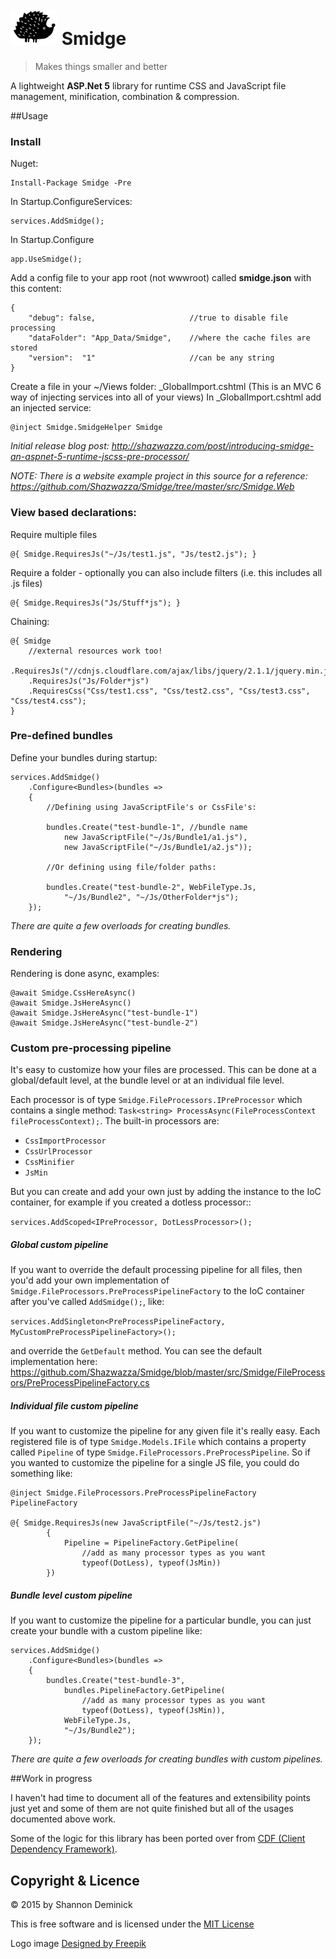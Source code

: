 ![Smidge](assets/logo2.png?raw=true) Smidge
======

> Makes things smaller and better

A lightweight **ASP.Net 5** library for runtime CSS and JavaScript file management, minification, combination & compression. 

##Usage

### Install

Nuget:

    Install-Package Smidge -Pre

In Startup.ConfigureServices:

    services.AddSmidge();
    
In Startup.Configure

    app.UseSmidge();

Add a config file to your app root (not wwwroot) called **smidge.json** with this content:

    {
        "debug": false,                     //true to disable file processing
        "dataFolder": "App_Data/Smidge",    //where the cache files are stored
        "version":  "1"                     //can be any string
    }

Create a file in your ~/Views folder:  _GlobalImport.cshtml
(This is an MVC 6 way of injecting services into all of your views)
In _GlobalImport.cshtml add an injected service:

    @inject Smidge.SmidgeHelper Smidge

_Initial release blog post: http://shazwazza.com/post/introducing-smidge-an-aspnet-5-runtime-jscss-pre-processor/_

_NOTE: There is a website example project in this source for a reference: https://github.com/Shazwazza/Smidge/tree/master/src/Smidge.Web_

### View based declarations:

Require multiple files

    @{ Smidge.RequiresJs("~/Js/test1.js", "Js/test2.js"); }

Require a folder - optionally you can also include filters (i.e. this includes all .js files)

    @{ Smidge.RequiresJs("Js/Stuff*js"); }

Chaining:

    @{ Smidge
        //external resources work too!
        .RequiresJs("//cdnjs.cloudflare.com/ajax/libs/jquery/2.1.1/jquery.min.js")
        .RequiresJs("Js/Folder*js")
        .RequiresCss("Css/test1.css", "Css/test2.css", "Css/test3.css", "Css/test4.css");  
    }

### Pre-defined bundles

Define your bundles during startup:

    services.AddSmidge()
        .Configure<Bundles>(bundles =>
        {
            //Defining using JavaScriptFile's or CssFile's:

            bundles.Create("test-bundle-1", //bundle name
                new JavaScriptFile("~/Js/Bundle1/a1.js"),
                new JavaScriptFile("~/Js/Bundle1/a2.js"));

            //Or defining using file/folder paths:

            bundles.Create("test-bundle-2", WebFileType.Js, 
                "~/Js/Bundle2", "~/Js/OtherFolder*js");
        });

_There are quite a few overloads for creating bundles._

### Rendering

Rendering is done async, examples:

    @await Smidge.CssHereAsync()
    @await Smidge.JsHereAsync()
    @await Smidge.JsHereAsync("test-bundle-1")
    @await Smidge.JsHereAsync("test-bundle-2")

### Custom pre-processing pipeline

It's easy to customize how your files are processed. This can be done at a global/default level, at the bundle level or at an individual file level.

Each processor is of type `Smidge.FileProcessors.IPreProcessor` which contains a single method: `Task<string> ProcessAsync(FileProcessContext fileProcessContext);`. The built-in processors are:

* `CssImportProcessor`
* `CssUrlProcessor`
* `CssMinifier`
* `JsMin`

But you can create and add your own just by adding the instance to the IoC container, for example if you created a dotless processor::

`services.AddScoped<IPreProcessor, DotLessProcessor>();`

##### Global custom pipeline

If you want to override the default processing pipeline for all files, then you'd add your own implementation of `Smidge.FileProcessors.PreProcessPipelineFactory` to the IoC container after you've called `AddSmidge();`, like:

`services.AddSingleton<PreProcessPipelineFactory, MyCustomPreProcessPipelineFactory>();`

and override the `GetDefault` method. You can see the default implementation here: https://github.com/Shazwazza/Smidge/blob/master/src/Smidge/FileProcessors/PreProcessPipelineFactory.cs

##### Individual file custom pipeline 

If you want to customize the pipeline for any given file it's really easy. Each registered file is of type `Smidge.Models.IFile` which contains a property called `Pipeline` of type `Smidge.FileProcessors.PreProcessPipeline`. So if you wanted to customize the pipeline for a single JS file, you could do something like:

    @inject Smidge.FileProcessors.PreProcessPipelineFactory PipelineFactory
    
    @{ Smidge.RequiresJs(new JavaScriptFile("~/Js/test2.js")
            {
                Pipeline = PipelineFactory.GetPipeline(
                    //add as many processor types as you want
                    typeof(DotLess), typeof(JsMin))
            })

##### Bundle level custom pipeline

If you want to customize the pipeline for a particular bundle, you can just create your bundle with a custom pipeline like:

    services.AddSmidge()
        .Configure<Bundles>(bundles =>
        {                   
            bundles.Create("test-bundle-3", 
                bundles.PipelineFactory.GetPipeline(
                    //add as many processor types as you want
                    typeof(DotLess), typeof(JsMin)), 
                WebFileType.Js, 
                "~/Js/Bundle2");
        });
        
_There are quite a few overloads for creating bundles with custom pipelines._

##Work in progress

I haven't had time to document all of the features and extensibility points just yet and some of them are not quite finished but all of the usages documented above work.

Some of the logic for this library has been ported over from [CDF (Client Dependency Framework)](https://github.com/Shazwazza/ClientDependency).

## Copyright & Licence

&copy; 2015 by Shannon Deminick

This is free software and is licensed under the [MIT License](http://opensource.org/licenses/MIT)

Logo image <a href="http://www.freepik.com">Designed by Freepik</a>
